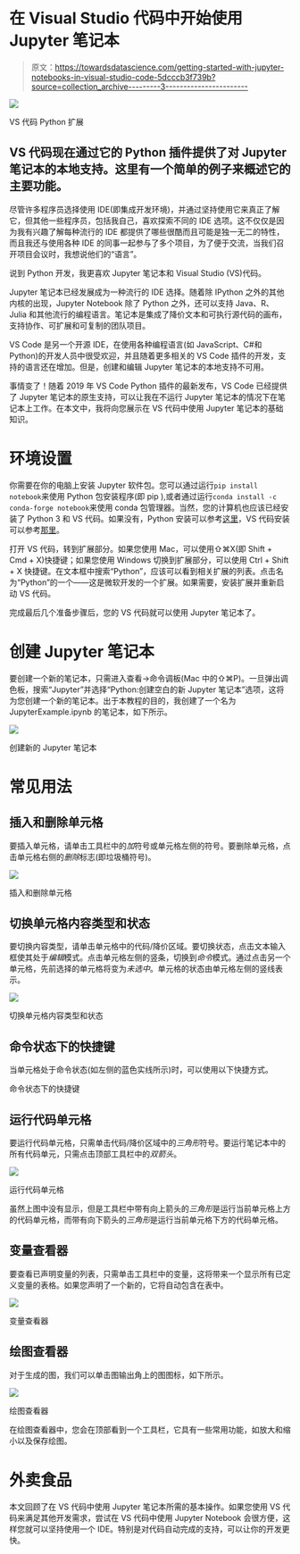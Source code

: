 # 在 Visual Studio 代码中开始使用 Jupyter 笔记本

> 原文：<https://towardsdatascience.com/getting-started-with-jupyter-notebooks-in-visual-studio-code-5dcccb3f739b?source=collection_archive---------3----------------------->

![](img/685852cb5a8b9202ec934f5e03f05824.png)

VS 代码 Python 扩展

## VS 代码现在通过它的 Python 插件提供了对 Jupyter 笔记本的本地支持。这里有一个简单的例子来概述它的主要功能。

尽管许多程序员选择使用 IDE(即集成开发环境)，并通过坚持使用它来真正了解它，但其他一些程序员，包括我自己，喜欢探索不同的 IDE 选项。这不仅仅是因为我有兴趣了解每种流行的 IDE 都提供了哪些很酷而且可能是独一无二的特性，而且我还与使用各种 IDE 的同事一起参与了多个项目，为了便于交流，当我们召开项目会议时，我想说他们的“语言”。

说到 Python 开发，我更喜欢 Jupyter 笔记本和 Visual Studio (VS)代码。

Jupyter 笔记本已经发展成为一种流行的 IDE 选择。随着除 IPython 之外的其他内核的出现，Jupyter Notebook 除了 Python 之外，还可以支持 Java、R、Julia 和其他流行的编程语言。笔记本是集成了降价文本和可执行源代码的画布，支持协作、可扩展和可复制的团队项目。

VS Code 是另一个开源 IDE，在使用各种编程语言(如 JavaScript、C#和 Python)的开发人员中很受欢迎，并且随着更多相关的 VS Code 插件的开发，支持的语言还在增加。但是，创建和编辑 Jupyter 笔记本的本地支持不可用。

事情变了！随着 2019 年 VS Code Python 插件的最新发布，VS Code 已经提供了 Jupyter 笔记本的原生支持，可以让我在不运行 Jupyter 笔记本的情况下在笔记本上工作。在本文中，我将向您展示在 VS 代码中使用 Jupyter 笔记本的基础知识。

# 环境设置

你需要在你的电脑上安装 Jupyter 软件包。您可以通过运行`pip install notebook`来使用 Python 包安装程序(即 pip ),或者通过运行`conda install -c conda-forge notebook`来使用 conda 包管理器。当然，您的计算机也应该已经安装了 Python 3 和 VS 代码。如果没有，Python 安装可以参考[这里](https://www.python.org/downloads/)，VS 代码安装可以参考[那里](https://code.visualstudio.com/download)。

打开 VS 代码，转到扩展部分。如果您使用 Mac，可以使用⇧⌘X(即 Shift + Cmd + X)快捷键；如果您使用 Windows 切换到扩展部分，可以使用 Ctrl + Shift + X 快捷键。在文本框中搜索“Python”，应该可以看到相关扩展的列表。点击名为“Python”的一个——这是微软开发的一个扩展。如果需要，安装扩展并重新启动 VS 代码。

完成最后几个准备步骤后，您的 VS 代码就可以使用 Jupyter 笔记本了。

# 创建 Jupyter 笔记本

要创建一个新的笔记本，只需进入查看->命令调板(Mac 中的⇧⌘P)。一旦弹出调色板，搜索“Jupyter”并选择“Python:创建空白的新 Jupyter 笔记本”选项，这将为您创建一个新的笔记本。出于本教程的目的，我创建了一个名为 JupyterExample.ipynb 的笔记本，如下所示。

![](img/82ecd2eaa869ca3ea7451ea3fb316cd1.png)

创建新的 Jupyter 笔记本

# 常见用法

## 插入和删除单元格

要插入单元格，请单击工具栏中的*加*符号或单元格左侧的符号。要删除单元格，点击单元格右侧的*删除*标志(即垃圾桶符号)。

![](img/9699a968b791334c40a75f1dacb2e303.png)

插入和删除单元格

## 切换单元格内容类型和状态

要切换内容类型，请单击单元格中的代码/降价区域。要切换状态，点击文本输入框使其处于*编辑*模式。点击单元格左侧的竖条，切换到*命令*模式。通过点击另一个单元格，先前选择的单元格将变为*未选中*。单元格的状态由单元格左侧的竖线表示。

![](img/80e837c1ff588d8ea1ce1780f9cdeb95.png)

切换单元格内容类型和状态

## 命令状态下的快捷键

当单元格处于命令状态(如左侧的蓝色实线所示)时，可以使用以下快捷方式。

命令状态下的快捷键

## 运行代码单元格

要运行代码单元格，只需单击代码/降价区域中的*三角形*符号。要运行笔记本中的所有代码单元，只需点击顶部工具栏中的*双箭头*。

![](img/c9afbcd9c13a250d52a0e7b3f5458aa6.png)

运行代码单元格

虽然上图中没有显示，但是工具栏中带有向上箭头的*三角形*是运行当前单元格上方的代码单元格，而带有向下箭头的*三角形*是运行当前单元格下方的代码单元格。

## 变量查看器

要查看已声明变量的列表，只需单击工具栏中的变量，这将带来一个显示所有已定义变量的表格。如果您声明了一个新的，它将自动包含在表中。

![](img/ec0443262ce5b2280b5c1b44dcc82159.png)

变量查看器

## 绘图查看器

对于生成的图，我们可以单击图输出角上的图图标，如下所示。

![](img/87def45b58109c57461c9bd059658c1a.png)

绘图查看器

在绘图查看器中，您会在顶部看到一个工具栏，它具有一些常用功能，如放大和缩小以及保存绘图。

# 外卖食品

本文回顾了在 VS 代码中使用 Jupyter 笔记本所需的基本操作。如果您使用 VS 代码来满足其他开发需求，尝试在 VS 代码中使用 Jupyter Notebook 会很方便，这样您就可以坚持使用一个 IDE。特别是对代码自动完成的支持，可以让你的开发更快。